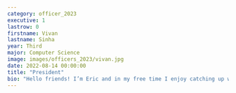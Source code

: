 ```yaml
---
category: officer_2023
executive: 1
lastrow: 0
firstname: Vivan
lastname: Sinha
year: Third
major: Computer Science
image: images/officers_2023/vivan.jpg
date: 2022-08-14 00:00:00
title: "President"
bio: "Hello friends! I’m Eric and in my free time I enjoy catching up with shows (k-dramas lately) and hanging out with friends. I also love going to the gym and recently started climbing. Feel free to say hi or introduce yourself if you see me around campus! I can’t wait to meet you guys!"
---
```

